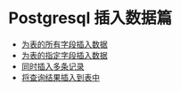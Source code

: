 # Postgresql 插入数据篇

* [为表的所有字段插入数据](为表的所有字段插入数据.md)
* [为表的指定字段插入数据](为表的指定字段插入数据.md)
* [同时插入多条记录](同时插入多条记录.md)
* [将查询结果插入到表中](将查询结果插入到表中.md)
